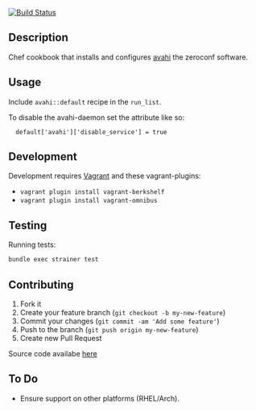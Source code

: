 [![Build Status](https://secure.travis-ci.org/pwelch/chef-avahi.png)](http://travis-ci.org/pwelch/chef-avahi)

## Description
Chef cookbook that installs and configures [avahi](http://avahi.org/) the zeroconf software.

## Usage
Include `avahi::default` recipe in the `run_list`.

To disable the avahi-daemon set the attribute like so:
```
  default['avahi']['disable_service'] = true
```

## Development
Development requires [Vagrant](http://vagrantup.com/) and these vagrant-plugins:
* `vagrant plugin install vagrant-berkshelf`
* `vagrant plugin install vagrant-omnibus`

## Testing
Running tests:
```bash
bundle exec strainer test
```

## Contributing
1. Fork it
2. Create your feature branch (`git checkout -b my-new-feature`)
3. Commit your changes (`git commit -am 'Add some feature'`)
4. Push to the branch (`git push origin my-new-feature`)
5. Create new Pull Request

Source code availabe [here](https://github.com/pwelch/chef-avahi)

## To Do
* Ensure support on other platforms (RHEL/Arch).
